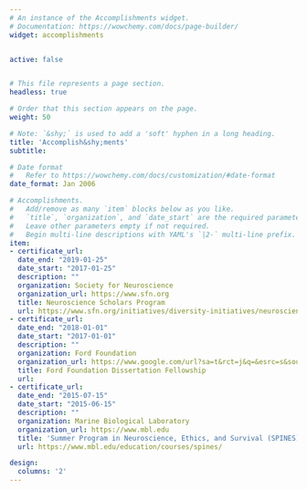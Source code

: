 ```yaml
---
# An instance of the Accomplishments widget.
# Documentation: https://wowchemy.com/docs/page-builder/
widget: accomplishments


active: false


# This file represents a page section.
headless: true

# Order that this section appears on the page.
weight: 50

# Note: `&shy;` is used to add a 'soft' hyphen in a long heading.
title: 'Accomplish&shy;ments'
subtitle:

# Date format
#   Refer to https://wowchemy.com/docs/customization/#date-format
date_format: Jan 2006

# Accomplishments.
#   Add/remove as many `item` blocks below as you like.
#   `title`, `organization`, and `date_start` are the required parameters.
#   Leave other parameters empty if not required.
#   Begin multi-line descriptions with YAML's `|2-` multi-line prefix.
item:
- certificate_url: 
  date_end: "2019-01-25"
  date_start: "2017-01-25"
  description: ""
  organization: Society for Neuroscience
  organization_url: https://www.sfn.org
  title: Neuroscience Scholars Program
  url: https://www.sfn.org/initiatives/diversity-initiatives/neuroscience-scholars-program
- certificate_url:
  date_end: "2018-01-01"
  date_start: "2017-01-01"
  description: ""
  organization: Ford Foundation
  organization_url: https://www.google.com/url?sa=t&rct=j&q=&esrc=s&source=web&cd=&ved=2ahUKEwjKx47M2ZjwAhXPKM0KHYjaBbAQFjAAegQIBBAE&url=https%3A%2F%2Fsites.nationalacademies.org%2FPGA%2FFordFellowships%2Findex.htm&usg=AOvVaw2NBcxydWHb_bUhjwy3YhYn
  title: Ford Foundation Dissertation Fellowship
  url:
- certificate_url:
  date_end: "2015-07-15"
  date_start: "2015-06-15"
  description: ""
  organization: Marine Biological Laboratory
  organization_url: https://www.mbl.edu
  title: 'Summer Program in Neuroscience, Ethics, and Survival (SPINES)'
  url: https://www.mbl.edu/education/courses/spines/

design:
  columns: '2' 
---
```

